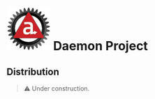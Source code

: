 # ![Appc Daemon logo](../images/appc-daemon.png) Daemon Project

## Distribution

> :warning: Under construction.
